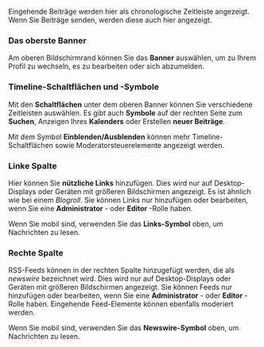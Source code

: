 Eingehende Beiträge werden hier als chronologische Zeitleiste angezeigt. Wenn Sie Beiträge senden, werden diese auch hier angezeigt.

### Das oberste Banner
Am oberen Bildschirmrand können Sie das **Banner** auswählen, um zu Ihrem Profil zu wechseln, es zu bearbeiten oder sich abzumelden.

### Timeline-Schaltflächen und -Symbole
Mit den **Schaltflächen** unter dem oberen Banner können Sie verschiedene Zeitleisten auswählen. Es gibt auch **Symbole** auf der rechten Seite zum **Suchen**, Anzeigen Ihres **Kalenders** oder Erstellen **neuer Beiträge**.

Mit dem Symbol **Einblenden/Ausblenden** können mehr Timeline-Schaltflächen sowie Moderatorsteuerelemente angezeigt werden.

### Linke Spalte
Hier können Sie **nützliche Links** hinzufügen. Dies wird nur auf Desktop-Displays oder Geräten mit größeren Bildschirmen angezeigt. Es ist ähnlich wie bei einem *Blogroll*. Sie können Links nur hinzufügen oder bearbeiten, wenn Sie eine **Administrator** - oder **Editor** -Rolle haben.

Wenn Sie mobil sind, verwenden Sie das **Links-Symbol** oben, um Nachrichten zu lesen.

### Rechte Spalte
RSS-Feeds können in der rechten Spalte hinzugefügt werden, die als *newswire* bezeichnet wird. Dies wird nur auf Desktop-Displays oder Geräten mit größeren Bildschirmen angezeigt. Sie können Feeds nur hinzufügen oder bearbeiten, wenn Sie eine **Administrator** - oder **Editor** -Rolle haben. Eingehende Feed-Elemente können ebenfalls moderiert werden.

Wenn Sie mobil sind, verwenden Sie das **Newswire-Symbol** oben, um Nachrichten zu lesen.
